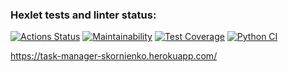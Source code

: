 ### Hexlet tests and linter status:
[![Actions Status](https://github.com/SergeyKornienko/python-project-lvl4/workflows/hexlet-check/badge.svg)](https://github.com/SergeyKornienko/python-project-lvl4/actions) [![Maintainability](https://api.codeclimate.com/v1/badges/2e80f23242323a6f940c/maintainability)](https://codeclimate.com/github/SergeyKornienko/python-project-lvl4/maintainability) [![Test Coverage](https://api.codeclimate.com/v1/badges/2e80f23242323a6f940c/test_coverage)](https://codeclimate.com/github/SergeyKornienko/python-project-lvl4/test_coverage) [![Python CI](https://github.com/SergeyKornienko/python-project-lvl4/actions/workflows/CI.yml/badge.svg)](https://github.com/SergeyKornienko/python-project-lvl4/actions/workflows/CI.yml)


https://task-manager-skornienko.herokuapp.com/